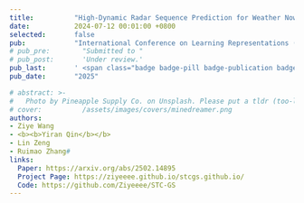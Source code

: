 ```yaml
---
title:          "High-Dynamic Radar Sequence Prediction for Weather Nowcasting Using Spatiotemporal Coherent Gaussian Representation"
date:           2024-07-12 00:01:00 +0800
selected:       false
pub:            "International Conference on Learning Representations (ICLR)"
# pub_pre:        "Submitted to "
# pub_post:       'Under review.'
pub_last:       ' <span class="badge badge-pill badge-publication badge-success">Oral</span>'
pub_date:       "2025"

# abstract: >-
#   Photo by Pineapple Supply Co. on Unsplash. Please put a tldr (too-long-didnt-read, 1~2 sentences) of your publication here. It is not recommended to put the actual abstract here because it is usually too long to fit in. $\LaTeX$ is supported. $a=b+c$.
# cover:          /assets/images/covers/minedreamer.png
authors: 
- Ziye Wang
- <b><b>Yiran Qin</b></b>
- Lin Zeng
- Ruimao Zhang#
links:
  Paper: https://arxiv.org/abs/2502.14895
  Project Page: https://ziyeeee.github.io/stcgs.github.io/
  Code: https://github.com/Ziyeeee/STC-GS
---
```

